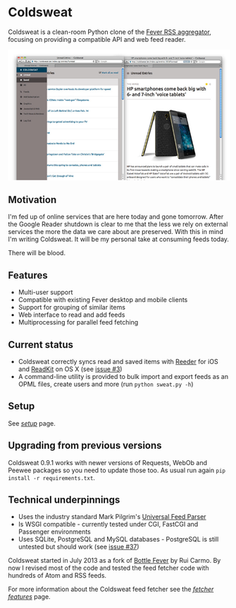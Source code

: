 # Coldsweat

Coldsweat is a clean-room Python clone of the [Fever RSS aggregator][f], focusing on providing a compatible API and web feed reader. 

 ![Screenshot](screenshots/coldsweat-0.9.0.jpg)

## Motivation

I'm fed up of online services that are here today and gone tomorrow. After the Google Reader shutdown is clear to me that the less we rely on external services the more the data we care about are preserved. With this in mind I'm writing Coldsweat. It will be my personal take at consuming feeds today. 

There will be blood.

## Features

* Multi-user support
* Compatible with existing Fever desktop and mobile clients
* Support for grouping of similar items
* Web interface to read and add feeds
* Multiprocessing for parallel feed fetching

## Current status

* Coldsweat correctly syncs read and saved items with [Reeder][r] for iOS and [ReadKit][rk] on OS X (see [issue #3][i3])
* A command-line utility is provided to bulk import and export feeds as an OPML files, create users and more (run `python sweat.py -h`)

## Setup

See _[setup]_ page.

## Upgrading from previous versions

Coldsweat 0.9.1 works with newer versions of Requests, WebOb and Peewee packages so you need to update those too. As usual run again `pip install -r requirements.txt`. 

## Technical underpinnings

* Uses the industry standard Mark Pilgrim's [Universal Feed Parser][fp]
* Is WSGI compatible - currently tested under CGI, FastCGI and Passenger environments
* Uses SQLite, PostgreSQL and MySQL databases - PostgreSQL is still untested but should work (see [issue #37][i37])

Coldsweat started in July 2013 as a fork of [Bottle Fever][b] by Rui Carmo. By now I revised most of the code and tested the feed fetcher code with hundreds of Atom and RSS feeds.

For more information about the Coldsweat feed fetcher see the _[fetcher features][ff]_ page.


[fp]: https://pypi.python.org/pypi/feedparser/
[f]: http://www.feedafever.com/
[s]: https://github.com/passiomatic/coldsweat
[b]: https://github.com/rcarmo/bottle-fever
[rk]: http://readkitapp.com/
[r]: http://reederapp.com/
[ff]: https://github.com/passiomatic/coldsweat/wiki/Fetcher-features
[setup]: https://github.com/passiomatic/coldsweat/wiki/Setup
[i37]: https://github.com/passiomatic/coldsweat/issues/37
[i3]: https://github.com/passiomatic/coldsweat/issues/3